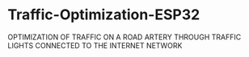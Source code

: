 # Traffic-Optimization-ESP32
OPTIMIZATION OF TRAFFIC ON A ROAD ARTERY THROUGH TRAFFIC LIGHTS CONNECTED TO THE INTERNET NETWORK

